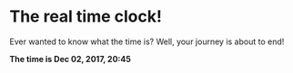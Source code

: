 # The real time clock!

Ever wanted to know what the time is? Well, your journey is about to end!

**The time is Dec 02, 2017, 20:45**